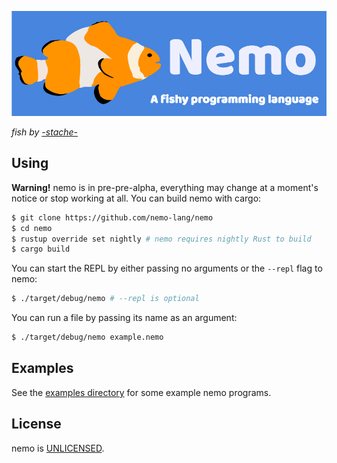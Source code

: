 ![nemo logo](https://raw.githubusercontent.com/BookOwl/nemo/master/nemo%20logo.png)

_fish by [-stache-](https://scratch.mit.edu/users/-stache-)_

## Using
**Warning!** nemo is in pre-pre-alpha, everything may change at a moment's notice or stop working at all.
You can build nemo with cargo:

```bash
$ git clone https://github.com/nemo-lang/nemo
$ cd nemo
$ rustup override set nightly # nemo requires nightly Rust to build
$ cargo build
```

You can start the REPL by either passing no arguments or the `--repl` flag to nemo:

```bash
$ ./target/debug/nemo # --repl is optional
```

You can run a file by passing its name as an argument:

```bash
$ ./target/debug/nemo example.nemo
```

## Examples
See the [examples directory](examples/) for some example nemo programs.

## License
nemo is [UNLICENSED](UNLICENSE).
